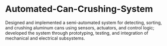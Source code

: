 # Automated-Can-Crushing-System
Designed and implemented a semi-automated system for detecting, sorting, and crushing aluminum cans using sensors, actuators, and control logic; developed the system through prototyping, testing, and integration of mechanical and electrical subsystems.
